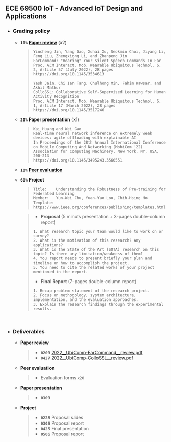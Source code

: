 ## ECE 69500 IoT - Advanced IoT Design and Applications

* ### Grading policy
  * **```10%```** [**Paper review**](https://docs.google.com/spreadsheets/d/1A1qAF9cIAwDyDGS6gT8t_i145R8hygVCzgcJHRVeBIQ/edit?usp=sharing) (x2)
    > ```
    > Yincheng Jin, Yang Gao, Xuhai Xu, Seokmin Choi, Jiyang Li, Feng Liu, Zhengxiong Li, and Zhanpeng Jin
    > EarCommand: "Hearing" Your Silent Speech Commands In Ear
    > Proc. ACM Interact. Mob. Wearable Ubiquitous Technol. 6, 2, Article 57 (July 2022), 28 pages
    > https://doi.org/10.1145/3534613
    > 
    > Yash Jain, Chi Ian Tang, Chulhong Min, Fahim Kawsar, and Akhil Mathur
    > ColloSSL: Collaborative Self-Supervised Learning for Human Activity Recognition
    > Proc. ACM Interact. Mob. Wearable Ubiquitous Technol. 6, 1, Article 17 (March 2022), 28 pages
    > https://doi.org/10.1145/3517246
    > ```
  * **```20%```** **Paper presentation** (x1)
    > ```
    > Kai Huang and Wei Gao
    > Real-time neural network inference on extremely weak devices: agile offloading with explainable AI
    > In Proceedings of the 28th Annual International Conference on Mobile Computing And Networking (MobiCom '22)
    > Association for Computing Machinery, New York, NY, USA, 200–213
    > https://doi.org/10.1145/3495243.3560551
    > ```
  * **```10%```** [**Peer evaluation**](https://forms.gle/FNo9Xiib6zefbdip8)
  * **```60%```** **Project**
    > ```
    > Title:    Understanding the Robustness of Pre-training for Federated Learning
    > Member:   Yun-Wei Chu, Yuan-Yao Lou, Chih-Hsing Ho
    > Template: https://www.ieee.org/conferences/publishing/templates.html
    > ```

    > * **Proposal** (5 minuts presentation + 3-pages double-column report)
    > ```
    > 1. What research topic your team would like to work on or survey?
    > 2. What is the motivation of this research? Any applications?
    > 3. What is the State of the Art (SOTA) research on this topic? Is there any limitation/weakness of them?
    > 4. You report needs to present briefly your plan and timeline on how to accomplish the project.
    > 5. You need to cite the related works of your project mentioned in the report.
    > ```
    > * **Final Report** (7-pages double-column report)
    > ```
    > 1. Recap problem statement of the research project.
    > 2. Focus on methogology, system architecture, implementation, and the evaluation approaches.
    > 3. Explain the research findings through the experimental results.
    > ```
  
<br />
  
* ### Deliverables
  * **Paper review**
    > * **```0209```** [2022__UbiComp-EarCommand__review.pdf](./2022__UbiComp-EarCommand__review.pdf)
    > * **```0427```** [2022__UbiComp-ColloSSL__review.pdf](./2022__UbiComp-ColloSSL__review.pdf)
  * **Peer evaluation**
    > * Evaluation forms ```x20```
  * **Paper presentation**
    > * **```0309```** 
  * **Project**
    > * **```0228```** Proposal slides
    > * **```0305```** Proposal report
    > * **```0425```** Final presentation
    > * **```0506```** Proposal report